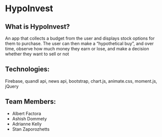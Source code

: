 
# HypoInvest

## What is HypoInvest?
An app that collects a budget from the user and displays stock options for them to purchase. The user can then make a “hypothetical buy”, and over time, observe how much money they earn or lose, and make a decision whether they want to sell or not

## Technologies:
Firebase, quandl api, news api, bootstrap, chart.js, animate.css, moment.js, jQuery

## Team Members:
- Albert Factora
- Ashish Dommety
- Adrianne Kelly
- Stan Zaporozhetts
